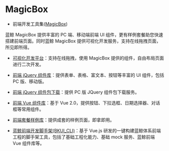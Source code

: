 # MagicBox

- 前端开发工具集([MagicBox](https://magicbox.bk.tencent.com/static_api/v3/main/index.html))

蓝鲸 MagicBox 提供丰富的 PC 端、移动端前端 UI 组件，更有样例套餐助您快速搭建前端页面。同时蓝鲸 MagicBox 提供可视化开发服务，支持在线拖拽页面，所见即所得。

- [可视化开发平台](https://magicbox.bk.tencent.com/static_api/v3/index.html#build/show)：支持在线拖拽，使用 MagicBox 提供的组件，自由布局页面进行二次开发。 

- [前端 jQuery 组件库](https://magicbox.bk.tencent.com/static_api/v3/index.html#index?isPro=1)：提供表单、表格、富文本、按钮等丰富的 UI 组件，包括 PC 版、移动版。  

- [前端 jQuery 组件包下载](https://magicbox.bk.tencent.com/static_api/v3/index.html#plugin)：提供 PC 版 JQuery 组件包下载服务。

- [前端 Vue 组件库](https://magicbox.bk.tencent.com/static_api/v3/components_vue/2.0/example/index.html#/)：基于 Vue 2.0，提供按钮、下拉选框、日期选择器、对话框等常用组件。

- [前端套餐样例库](https://magicbox.bk.tencent.com/static_api/v3/index.html#templates)：提供成套的样例页面，即拿即用。

- [蓝鲸前端开发脚手架(BKUI_CLI)](https://bk.tencent.com/docs/document/5.1/19/583)：基于 Vue.js 研发的一键构建蓝鲸体系前端工程的脚手架工具，包括了基础工程化能力、基础 mock 服务、蓝鲸前端 Vue 组件库等。
